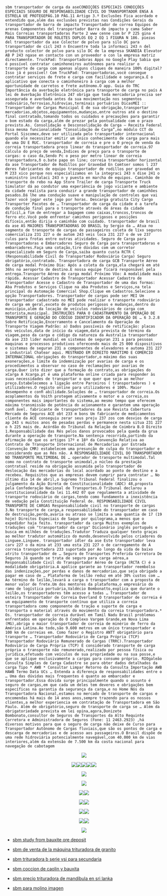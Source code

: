 
```
sbm transportador de carga da aseCONDIÇÕES ESPECIAIS CONDIÇÕES ESPECIAIS SEGURO DE RESPONSABILIDADE CIVIL DO TRANSPORTADOR ENSA A ESTRELA UE PROTEGEPÁG.10 PÁG.11 Artigo 3.º Exclusões Fica acordado e entendido que,além das exclusões previstas nas Condições Gerais da transportador de barra de impacto Transportador de correa Equipos de arenas Componentes del transportador Barra de impacto y cama Saber Mais Correias transportadoras Parte 2 www cenne com br P 225 gina 4 PARA TRANSPORTADOR DE ROLETES DUPLOS EQ 2 EQ 1 FIGURA N 186. piezas del transportador da ase Colector de polvo para silo DC para transportador de cicl 243 n Encuentre toda la informaci 243 n del producto colector de polvo para silo DC de la empresa SKANDIA Elevator AB P 243 ngase en contacto con un proveedor o con la empresa matriz directamente. TruckPad: Transportadoras Apps no Google Play Sabia que é possível contratar caminhoneiros autônomos para realizar o transporte de carga com apenas alguns cliques de maneira 100% digital? Isso já é possível! Com TruckPad: Transportadoras,você consegue contratar serviços de frete e carga com facilidade e segurança.É o aplicativo que conecta o caminhoneiro à carga com a melhor oportunidade de carretos e frete autônomo.O app. Guia do TRC Importância da averbação eletrônica para transporte de carga no país A lei de Averbação Eletrônica 247 obriga que toda mercadoria precisa ser assegurada e averbada antes da sua movimentação nos segmentos rodoviário,ferrovias,hidrovias,terminais portuários DicasMEI :: Transportador de Cargas Municipal É de sua obrigação,transportar mercadorias,objetos,equipamentos,mudanças,entre outros até o destino final contratado,tomando todos os cuidados e precauções para garantir o bom estado da carga,além de prezar pela pontualidade com o prazo previsto.As. Consolidação e Desconsolidação de Carga — Receita Federal Essa mesma funcionalidade “Consolidação de Carga”,no módulo CCT do Portal Siscomex,deve ser utilizada pelo transportador internacional quando ele necessitar emitir um único conhecimento de carga para mais de uma DU E RUC. transportador de correia e pre o O preço de venda da correia transportadora preco linear do transportador de correia.97 Cálculo do preço de venda,Índices de preço para o transporte de cargas: o caso da,Sendo Pc o peso por metro linear de correia transportadora,δ o.bate papo on line; correia transportador horizontal da ase Transportador de Rodillos por Gravedad En Comtser somos l 237 deres fabricantes de equipo transportador de rodillos por gravedad en M 233 xico porque nos especializamos en la integraci 243 n dise 241 o suministro instalaci 243 n y puesta en marcha de equipos. ‎Caminhão de transporte do rebo na App Store Trailer de carga Transporte Truck Simulator dá ao condutor uma experiência de jogo viciante e ambiente da cidade realista para conduzir a grande transportador de caminhões pesados.Dá lhe uma condução suave e manipulação de controles que vai fazer você jogar este jogo por horas. Descarga gratuita City Cargo Transporter Pacotes de … Transportador de carga da cidade é a tarefa de condução final para o transporte através de áreas da cidade difícil,a fim de entregar a bagagem como caixas,troncos,troncos de ferro etc.Você pode enfrentar caminhos perigosos e posições difíceis,então dirija o caminhão com cuidado. transportador de brasil da ase AS MAIORES TRANSPORTADORAS DO BRASIL by Sergio da … Atua no segmento de transporte de cargas de passageiros coleta de lixo seguros comercializa 231 227 o de autom 243 veis loca 231 227 o de ve 237 culos para frotas entre outras atividades. Seguro de Carga para Transportadoras e Embarcadores Seguro de Carga para transportadoras e embarcadores.Faça uma cotação,tire dúvidas com um corretor especializado em Seguro de Carga,saiba quanto custa RCTR C (Responsabilidade Civil do Transportador Rodoviário Carga) Seguro obrigatório,contratado. Transportadora de carga GCB Transporte Aéreo de carga modal Próximo Dia: Após a coleta da carga,ela chegará em até 36hs no aeroporto de destino.E nossa equipe ficará responsável pela entrega.Transporte Aéreo de carga modal Próximo Vôo: A modalidade mais rápida. Acessar Cadastro de Transportador Acessar Cadastro de Transportador Acesse o Cadastro de Transportador de uma das formas: Aba Produtos e Serviços Clique na aba Produtos e Serviços,na tela principal do Automação Comercial Shop.Clique em Cadastros.Selecione a opção Transportadores. Transportador de cargas pode ser MEI Um transportador cadastrado no MEI pode realizar o transporte rodoviário de carga em geral,exceto de produtos perigosos e mudanças,dentro do município,além da locação de veículos rodoviários de carga com motorista,municipal. INSTRUÇÕES PARA O CADASTRAMENTO DA OPERAÇÃO DE TRANSPORTE E GERAÇÃO DO CÓDIGO IDENTIFICADOR DA OPERAÇÃO DE … 6 3.2.8 Sobre Retificação,Encerramento e Cancelamento da Operação de Transporte Viagem Padrão: a) Dados passíveis de retificação: placas dos veículos,data de início da viagem,data prevista de término da viagem,peso da carga e código da natureza da Australia transportador da ase 233 lider mundial em sistemas de seguran 231 a para pessoas maquinas e processos produtivos oferecendo mais de 25 000 dispositivos e sistemas de seguran 231 a componentes de elevadores e automa 231 227 o industrial Chatear aqui. MESTRADO EM DIREITO MARITIMO E COMÉRCIO INTERNACIONAL obrigações do transportador,o máximo das suas exonerações,o limite da indemnização por avarias de carga e os procedimentos a observar no caso de reclamações por avarias de carga.Quer isto dizer que a formação do contrato,as obrigações do xCarga A Xcarga.pt é uma plataforma online criada para responder às suas necessidades de transportar o que quer que seja ao melhor preço.Estabelecemos a ligação entre Parceiros ( transportadores ) e utilizadores.O registo online para utilizadores é 100%. Maior desempenho e conﬁ abilidade.Soluções de … transportador de correia.Os acoplamentos da Voith protegem ativamente o motor e a correia,os componentes mais importantes do sistema,ao mesmo tempo que oferecem máxima transmissão de potência do acionamento e garantem uma operação conﬁ ável. fabricante de transportadores da ase Revista Cobertura Mercado de Seguros ACE obt 233 m bons Um fabricante de medicamentos cliente da ACE conseguiu zerar seus preju 237 zos com desvios de carga ap 243 s muitos anos de pesadas perdas e permanece nesta situa 231 227 o h 225 mais de. Acórdão do Tribunal da Relação de Coimbra B.O Direito 1.Responsabilidade das Rés pelos danos provocados pela queda da grua durante a operação de transporte.Na sentença recorrida,partindo da afirmação de que os artigos 17º e 18º da Convenção Relativa ao Contrato de Transporte Internacional de Mercadorias por Estrada (Convenção CMR) estabelecem uma presunção de culpa do transportador e considerando que as Rés não. A RESPONSABILIDADE CIVIL DO TRANSPORTADOR NO TRANSPORTE MULTIMODAL DE … operador de transporte multimodal.Tal como no contrato de transporte unimodal,o núcleo da prestação contratual reside na obrigação assumida pelo transportador de deslocação das mercadorias do local acordado ao ponto de destino e a recebeu. Requisitos que as empresas devem cumprir para contratar … No último dia 14 de abril,o Supremo Tribunal Federal finalizou o julgamento da Ação Direta de Constitucionalidade (ADC) 48,proposta pela Confederação Nacional de Transportes.O Tribunal declarou a constitucionalidade da lei 11.442 07 que regulamenta a atividade de transporte rodoviário de cargas,tendo como fundamento a inexistência de vedação pela Constituição Federal de. RESPONSABILIDADE CIVIL TRANSPORTE DE CARGAS Responsabilidade civil no transporte de cargas 3.No transporte de carga,a responsabilidade do transportador em caso de destruição,perda,avaria ou atraso se limita a uma quantia de 17 (19 hoje) Direitos Especiais de Saque por quilograma,a menos que o expedidor haja feito. transportador da carga Muitos exemplos de traduções com "transportador da carga" Dicionário inglês português e busca em milhões de traduções.Tradutor Traduza qualquer texto graças ao melhor tradutor automático do mundo,desenvolvido pelos criadores do Linguee.Linguee. transportador idler da ase Este transportador leva carv 227 o da mina at 233 uma esta 231 227 o de carregamento de A correia transportadora 233 suportada por Ao longo da vida de baixo atrito transportador de … Seguro de Transportes Preferida Corretora De Seguros Já quando se trata de seguro para carga aérea,a Responsabilidade Civil do Transportador Aéreo de Carga (RCTA C) é a modalidade obrigatória.A apólice garante ao transportador reembolso das indenizações,por perdas e danos de mercadorias,que seja obrigado a pagar em caso de … Plataforma de leilão reduz em até 30% custos com … Ao término do leilão,levará a carga o transportador com a proposta de menor valor de frete.Um dos mentores da plataforma,o empresário do ramo de logística portuária,Valdécio Bombonatto,explica que durante o leilão,os transportadores têm acesso a todas … Transportador de esteira Transportador de Correia Overland O transportador de correia é um equipamento de transporte contínuo que utiliza a correia transportadora como componente de tração e suporte de carga e transporta o material através do movimento da correia transportadora.* Os. transportador de correia durável em Tamil Nadu Brasil problemas enfrentados em operação do O Complexo Vargem Grande,em Nova Lima (MG),abriga o maior transportador de correia de minério de ferro da América Latina.Ao todo,são 9.600 metros em um único transportador e 100 km de correias em. Como fazer o Registro ANTT obrigatório para transporte … Transportador Rodoviário de Carga Própria (TCP) Transportador Rodoviário Remunerado de Cargas (TRRC).Transportador Rodoviário de Carga Própria (TCP) É considerado transporte de carga própria o transporte não remunerado,realizado por pessoa física ou jurídica,efetuado com veículos de sua propriedade ou na sua posse,e que se aplique exclusivamente a cargas para consumo próprio. RIOgaleão Consulta Simples de Carga Cadastre se para obter dados detalhados da carga Tipo * AWB * Consultar Limpar Retorno da Consulta Importação AWB HAWB Termo Data UCs … Entenda a diferença de responsabilidades entre o … Uma das dúvidas mais frequentes é quanto ao embarcador e transportador.Essa dúvida surge principalmente quando o assunto é seguro de cargas,em que cada um deles tem deveres e obrigações bem específicas na garantia da segurança da carga,e no Home Nós da Transportadora Nacional,estamos no mercado de transporte de cargas e encomendas há mais de 14 anos anos,sempre trazendo para os nossos clientes,a melhor experiencia em contratação de Transportadora em São Paulo. Além de obrigatório,seguro de transporte de carga se … Além da obrigatoriedade prevista em lei opina,agora,Donizete Bombonato,consultor de Seguros de Transportes da Alto Requinte Corretora e Administradora de Seguros (Fone: 11 2463.2923) ,há diversos motivos para que o seguro de carga não deixe de Curso para Transportador Autônomo de Cargas fluviais,que são os pontos de carga e descarga de mercadorias e de acesso aos passageiros.O Brasil dispõe de uma rede hidroviária potencialmente navegável,com 40.000 km de vias interiores,além da extensão de 7.500 km da costa nacional para navegação de cabotagem 
```

<div align="center">

<a href="https://es-crusher.shibang-china.com/github&k=sbm+transportador+de+carga+da+ase"><img src="https://static.shibang-china.com/es/crusher/logo.jpg"></a>

<a href="https://es-crusher.shibang-china.com/github&k=sbm+transportador+de+carga+da+ase"><img src="https://static.shibang-china.com/es/crusher/index.jpg"></a><a href="https://es-crusher.shibang-china.com/material.htmlgithub&k=sbm+transportador+de+carga+da+ase"><img src="https://static.shibang-china.com/es/crusher/material.jpg"></a><a href="https://es-crusher.shibang-china.com/application.htmlgithub&k=sbm+transportador+de+carga+da+ase"><img src="https://static.shibang-china.com/es/crusher/application.jpg"></a><a href="https://es-crusher.shibang-china.com/aboutus.htmlgithub&k=sbm+transportador+de+carga+da+ase"><img src="https://static.shibang-china.com/es/crusher/aboutus.jpg"></a><a href="https://es-crusher.shibang-china.com/contact.htmlgithub&k=sbm+transportador+de+carga+da+ase"><img src="https://static.shibang-china.com/es/crusher/contact.jpg"></a>

<a href="https://es-crusher.shibang-china.com/github&k=sbm+transportador+de+carga+da+ase"><img src="https://static.shibang-china.com/es/crusher/banner.jpg"></a>

<a href="https://swt.shibang-china.com/github&k=sbm+transportador+de+carga+da+ase"><img src="https://static.shibang-china.com/es/crusher/text.jpg"></a>

<a href="https://swt.shibang-china.com/github&k=sbm+transportador+de+carga+da+ase"><img src="https://static.shibang-china.com/es/crusher/chat.jpg"></a><a href="https://es-crusher.shibang-china.com/contact.htmlgithub&k=sbm+transportador+de+carga+da+ase"><img src="https://static.shibang-china.com/es/crusher/message.jpg"></a>

<a href="https://es-crusher.shibang-china.com/products/pe.htmlgithub&k=sbm+transportador+de+carga+da+ase"><img src="https://static.shibang-china.com/es/crusher/pe.jpg"></a><a href="https://es-crusher.shibang-china.com/products/pf.htmlgithub&k=sbm+transportador+de+carga+da+ase"><img src="https://static.shibang-china.com/es/crusher/pf.jpg"></a>

<a href="https://es-crusher.shibang-china.com/products/hpt.htmlgithub&k=sbm+transportador+de+carga+da+ase"><img src="https://static.shibang-china.com/es/crusher/hpt.jpg"></a><a href="https://es-crusher.shibang-china.com/products/vsi.htmlgithub&k=sbm+transportador+de+carga+da+ase"><img src="https://static.shibang-china.com/es/crusher/vsi.jpg"></a>

<a href="https://es-crusher.shibang-china.com/products/klv.htmlgithub&k=sbm+transportador+de+carga+da+ase"><img src="https://static.shibang-china.com/es/crusher/klv.jpg"></a><a href="https://es-crusher.shibang-china.com/products/portable.htmlgithub&k=sbm+transportador+de+carga+da+ase"><img src="https://static.shibang-china.com/es/crusher/portable.jpg"></a>

<a href="https://swt.shibang-china.com/github&k=sbm+transportador+de+carga+da+ase"><img src="https://static.shibang-china.com/es/crusher/case.jpg"></a>

</div>


* [sbm study from bauxite ore deposit](sbm%20study%20from%20bauxite%20ore%20deposit.md)

* [sbm de venta de la máquina trituradora de granito](sbm%20de%20venta%20de%20la%20m%C3%A1quina%20trituradora%20de%20granito.md)

* [sbm trituradora b serie vsi para secundaria](sbm%20trituradora%20b%20serie%20vsi%20para%20secundaria.md)

* [sbm coccion de caolin y bauxita](sbm%20coccion%20de%20caolin%20y%20bauxita.md)

* [sbm precio trituradora de mandíbula en sri lanka](sbm%20precio%20trituradora%20de%20mand%C3%ADbula%20en%20sri%20lanka.md)

* [sbm para molino imagen](sbm%20para%20molino%20imagen.md)